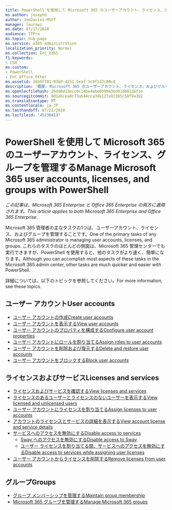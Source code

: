 ```yaml
---
title: PowerShell を使用して Microsoft 365 のユーザーアカウント、ライセンス、グループを管理する
ms.author: josephd
author: JoeDavies-MSFT
manager: laurawi
ms.date: 07/17/2020
audience: ITPro
ms.topic: hub-page
ms.service: o365-administration
localization_priority: Normal
ms.collection: Ent_O365
f1.keywords:
- CSH
ms.custom:
- PowerShell
- Ent_Office_Other
ms.assetid: 26b9ff81-93b0-4251-beaf-3c9f1d7c80c8
description: '概要: Microsoft 365 のユーザーアカウント、ライセンス、およびグループを PowerShell で管理する方法について説明します。'
ms.openlocfilehash: 26da0d13ecc9c14be4abe059943bd91d88126f1e
ms.sourcegitcommit: 0d1ebcea8c73a644cca3de127a93385c58f9a302
ms.translationtype: MT
ms.contentlocale: ja-JP
ms.lasthandoff: 07/22/2020
ms.locfileid: "45230413"
---
```

# <a name="manage-microsoft-365-user-accounts-licenses-and-groups-with-powershell"></a><span data-ttu-id="223d9-103">PowerShell を使用して Microsoft 365 のユーザーアカウント、ライセンス、グループを管理する</span><span class="sxs-lookup"><span data-stu-id="223d9-103">Manage Microsoft 365 user accounts, licenses, and groups with PowerShell</span></span>

<span data-ttu-id="223d9-104">*この記事は、Microsoft 365 Enterprise と Office 365 Enterprise の両方に適用されます。*</span><span class="sxs-lookup"><span data-stu-id="223d9-104">*This article applies to both Microsoft 365 Enterprise and Office 365 Enterprise.*</span></span>

<span data-ttu-id="223d9-105">Microsoft 365 管理者の主なタスクの1つは、ユーザーアカウント、ライセンス、およびグループを管理することです。</span><span class="sxs-lookup"><span data-stu-id="223d9-105">One of the primary tasks of any Microsoft 365 administrator is managing user accounts, licenses, and groups.</span></span> <span data-ttu-id="223d9-106">これらのタスクのほとんどの側面は、Microsoft 365 管理センターでも実行できますが、PowerShell を使用すると、他のタスクがより速く、簡単になります。</span><span class="sxs-lookup"><span data-stu-id="223d9-106">Although you can accomplish most aspects of these tasks in the Microsoft 365 admin center, other tasks are much quicker and easier with PowerShell.</span></span> 

<span data-ttu-id="223d9-107">詳細については、以下のトピックを参照してください。</span><span class="sxs-lookup"><span data-stu-id="223d9-107">For more information, see these topics.</span></span>

## <a name="user-accounts"></a><span data-ttu-id="223d9-108">ユーザー アカウント</span><span class="sxs-lookup"><span data-stu-id="223d9-108">User accounts</span></span>

- [<span data-ttu-id="223d9-109">ユーザー アカウントの作成</span><span class="sxs-lookup"><span data-stu-id="223d9-109">Create user accounts</span></span>](create-user-accounts-with-office-365-powershell.md)
- [<span data-ttu-id="223d9-110">ユーザー アカウントを表示する</span><span class="sxs-lookup"><span data-stu-id="223d9-110">View user accounts</span></span>](view-user-accounts-with-office-365-powershell.md)
- [<span data-ttu-id="223d9-111">ユーザー アカウントのプロパティを構成する</span><span class="sxs-lookup"><span data-stu-id="223d9-111">Configure user account properties</span></span>](configure-user-account-properties-with-office-365-powershell.md)
- [<span data-ttu-id="223d9-112">ユーザー アカウントにロールを割り当てる</span><span class="sxs-lookup"><span data-stu-id="223d9-112">Assign roles to user accounts</span></span>](assign-roles-to-user-accounts-with-office-365-powershell.md)
- [<span data-ttu-id="223d9-113">ユーザー アカウントを削除および復元する</span><span class="sxs-lookup"><span data-stu-id="223d9-113">Delete and restore user accounts</span></span>](delete-and-restore-user-accounts-with-office-365-powershell.md)
- [<span data-ttu-id="223d9-114">ユーザー アカウントをブロックする</span><span class="sxs-lookup"><span data-stu-id="223d9-114">Block user accounts</span></span>](block-user-accounts-with-office-365-powershell.md)

## <a name="licenses-and-services"></a><span data-ttu-id="223d9-115">ライセンスおよびサービス</span><span class="sxs-lookup"><span data-stu-id="223d9-115">Licenses and services</span></span>
- [<span data-ttu-id="223d9-116">ライセンスおよびサービスを確認する</span><span class="sxs-lookup"><span data-stu-id="223d9-116">View licenses and services</span></span>](view-licenses-and-services-with-office-365-powershell.md)
- [<span data-ttu-id="223d9-117">ライセンスのあるユーザーとライセンスのないユーザーを表示する</span><span class="sxs-lookup"><span data-stu-id="223d9-117">View licensed and unlicensed users</span></span>](view-licensed-and-unlicensed-users-with-office-365-powershell.md)
- [<span data-ttu-id="223d9-118">ユーザー アカウントにライセンスを割り当てる</span><span class="sxs-lookup"><span data-stu-id="223d9-118">Assign licenses to user accounts</span></span>](assign-licenses-to-user-accounts-with-office-365-powershell.md)
- [<span data-ttu-id="223d9-119">アカウントのライセンスとサービスの詳細を表示する</span><span class="sxs-lookup"><span data-stu-id="223d9-119">View account license and service details</span></span>](view-account-license-and-service-details-with-office-365-powershell.md)
- [<span data-ttu-id="223d9-120">サービスへのアクセスを無効にする</span><span class="sxs-lookup"><span data-stu-id="223d9-120">Disable access to services</span></span>](disable-access-to-services-with-office-365-powershell.md)
  - [<span data-ttu-id="223d9-121">Sway へのアクセスを無効にする</span><span class="sxs-lookup"><span data-stu-id="223d9-121">Disable access to Sway</span></span>](disable-access-to-sway-with-office-365-powershell.md)
  - [<span data-ttu-id="223d9-122">ユーザー ライセンスを割り当てる間、サービスへのアクセスを無効にする</span><span class="sxs-lookup"><span data-stu-id="223d9-122">Disable access to services while assigning user licenses</span></span>](disable-access-to-services-while-assigning-user-licenses.md)
- [<span data-ttu-id="223d9-123">ユーザー アカウントからライセンスを削除する</span><span class="sxs-lookup"><span data-stu-id="223d9-123">Remove licenses from user accounts</span></span>](remove-licenses-from-user-accounts-with-office-365-powershell.md)

## <a name="groups"></a><span data-ttu-id="223d9-124">グループ</span><span class="sxs-lookup"><span data-stu-id="223d9-124">Groups</span></span>
- [<span data-ttu-id="223d9-125">グループ メンバーシップを管理する</span><span class="sxs-lookup"><span data-stu-id="223d9-125">Maintain group membership</span></span>](maintain-group-membership-with-office-365-powershell.md)
- [<span data-ttu-id="223d9-126">Microsoft 365 グループを管理する</span><span class="sxs-lookup"><span data-stu-id="223d9-126">Manage Microsoft 365 groups</span></span>](manage-office-365-groups-with-powershell.md)

